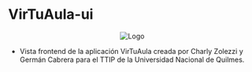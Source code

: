 # VirTuAula-ui
<p align="center">
   <img src="https://cdn.discordapp.com/attachments/828784442293485578/886246124103532584/unknown.png" alt="Logo"/>
</p>

* Vista frontend de la aplicación VirTuAula creada por Charly Zolezzi y Germán Cabrera para el TTIP de la Universidad Nacional de Quilmes.
